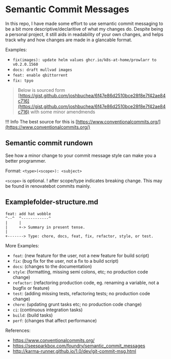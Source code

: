 # Semantic Commit Messages

In this repo, I have made some effort to use semantic commit messaging to be a bit more descriptive/declaritive of what my changes do.
Despite being a personal project, it still aids in readability of your own changes, and helps track why and how changes are made in a glancable format.

Examples:

- `fix(images): update helm values ghcr.io/k8s-at-home/prowlarr to v0.2.0.1560`
- `docs: draft mullvad images`
- `feat: enable qbittorrent`
- `fix: tpyo`

> Below is sourced form [https://gist.github.com/joshbuchea/6f47e86d2510bce28f8e7f42ae84c716](https://gist.github.com/joshbuchea/6f47e86d2510bce28f8e7f42ae84c716) with some minor amendmends

!!! Info
    The best source for this is [https://www.conventionalcommits.org/](https://www.conventionalcommits.org/)

## Semantic commit rundown
See how a minor change to your commit message style can make you a better programmer.

Format: `<type>(<scope>): <subject>`

`<scope>` is optional.  ! after scope/type indicates breaking change.  This may be found in renovatebot commits mainly.

## Examplefolder-structure.md

```
feat: add hat wobble
^--^  ^------------^
|     |
|     +-> Summary in present tense.
|
+-------> Type: chore, docs, feat, fix, refactor, style, or test.
```

More Examples:

- `feat`: (new feature for the user, not a new feature for build script)
- `fix`: (bug fix for the user, not a fix to a build script)
- `docs`: (changes to the documentation)
- `style`: (formatting, missing semi colons, etc; no production code change)
- `refactor`: (refactoring production code, eg. renaming a variable, not a bugfix or feature)
- `test`: (adding missing tests, refactoring tests; no production code change)
- `chore`: (updating grunt tasks etc; no production code change)
- `ci`: (continuous integration tasks)
- `build`: (build tasks)
- `perf`: (changes that affect performance)

References:

- https://www.conventionalcommits.org/
- https://seesparkbox.com/foundry/semantic_commit_messages
- http://karma-runner.github.io/1.0/dev/git-commit-msg.html
